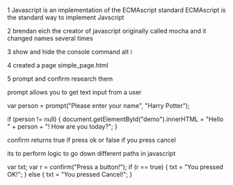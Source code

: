1 Javascript is  an implementation of the ECMAscript standard
ECMAscript is the standard way to implement Javscript

2 brendan eich
  the creator of javascript originally called mocha and it changed names
  several times

3 show and hide the console 
command alt i

4 created a page
simple_page.html

5 prompt and confirm research them 

prompt allows you to get text input from a user

var person = prompt("Please enter your name", "Harry Potter");

if (person != null) {
    document.getElementById("demo").innerHTML =
    "Hello " + person + "! How are you today?";
}

confirm returns true if press ok or false if you press cancel 

its to perform logic to go down different paths in javascript

var txt;
var r = confirm("Press a button!");
if (r == true) {
    txt = "You pressed OK!";
} else {
    txt = "You pressed Cancel!";
}
